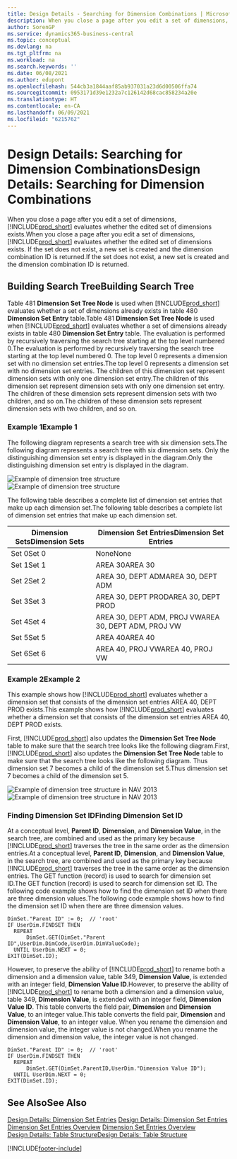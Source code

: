 ```yaml
---
title: Design Details - Searching for Dimension Combinations | Microsoft Docs
description: When you close a page after you edit a set of dimensions, Business Central evaluates whether the edited set of dimensions exists. If the set does not exist, a new set is created and the dimension combination ID is returned.
author: SorenGP
ms.service: dynamics365-business-central
ms.topic: conceptual
ms.devlang: na
ms.tgt_pltfrm: na
ms.workload: na
ms.search.keywords: ''
ms.date: 06/08/2021
ms.author: edupont
ms.openlocfilehash: 544cb3a1844aaf85ab937031a23d6d00506ffa74
ms.sourcegitcommit: 0953171d39e1232a7c126142d68cac858234a20e
ms.translationtype: HT
ms.contentlocale: en-CA
ms.lasthandoff: 06/09/2021
ms.locfileid: "6215762"
---
```

# <a name="design-details-searching-for-dimension-combinations"></a><span data-ttu-id="8453a-104">Design Details: Searching for Dimension Combinations</span><span class="sxs-lookup"><span data-stu-id="8453a-104">Design Details: Searching for Dimension Combinations</span></span>
<span data-ttu-id="8453a-105">When you close a page after you edit a set of dimensions, [!INCLUDE[prod_short](includes/prod_short.md)] evaluates whether the edited set of dimensions exists.</span><span class="sxs-lookup"><span data-stu-id="8453a-105">When you close a page after you edit a set of dimensions, [!INCLUDE[prod_short](includes/prod_short.md)] evaluates whether the edited set of dimensions exists.</span></span> <span data-ttu-id="8453a-106">If the set does not exist, a new set is created and the dimension combination ID is returned.</span><span class="sxs-lookup"><span data-stu-id="8453a-106">If the set does not exist, a new set is created and the dimension combination ID is returned.</span></span>  

## <a name="building-search-tree"></a><span data-ttu-id="8453a-107">Building Search Tree</span><span class="sxs-lookup"><span data-stu-id="8453a-107">Building Search Tree</span></span>  
 <span data-ttu-id="8453a-108">Table 481 **Dimension Set Tree Node** is used when [!INCLUDE[prod_short](includes/prod_short.md)] evaluates whether a set of dimensions already exists in table 480 **Dimension Set Entry** table.</span><span class="sxs-lookup"><span data-stu-id="8453a-108">Table 481 **Dimension Set Tree Node** is used when [!INCLUDE[prod_short](includes/prod_short.md)] evaluates whether a set of dimensions already exists in table 480 **Dimension Set Entry** table.</span></span> <span data-ttu-id="8453a-109">The evaluation is performed by recursively traversing the search tree starting at the top level numbered 0.</span><span class="sxs-lookup"><span data-stu-id="8453a-109">The evaluation is performed by recursively traversing the search tree starting at the top level numbered 0.</span></span> <span data-ttu-id="8453a-110">The top level 0 represents a dimension set with no dimension set entries.</span><span class="sxs-lookup"><span data-stu-id="8453a-110">The top level 0 represents a dimension set with no dimension set entries.</span></span> <span data-ttu-id="8453a-111">The children of this dimension set represent dimension sets with only one dimension set entry.</span><span class="sxs-lookup"><span data-stu-id="8453a-111">The children of this dimension set represent dimension sets with only one dimension set entry.</span></span> <span data-ttu-id="8453a-112">The children of these dimension sets represent dimension sets with two children, and so on.</span><span class="sxs-lookup"><span data-stu-id="8453a-112">The children of these dimension sets represent dimension sets with two children, and so on.</span></span>  

### <a name="example-1"></a><span data-ttu-id="8453a-113">Example 1</span><span class="sxs-lookup"><span data-stu-id="8453a-113">Example 1</span></span>  
 <span data-ttu-id="8453a-114">The following diagram represents a search tree with six dimension sets.</span><span class="sxs-lookup"><span data-stu-id="8453a-114">The following diagram represents a search tree with six dimension sets.</span></span> <span data-ttu-id="8453a-115">Only the distinguishing dimension set entry is displayed in the diagram.</span><span class="sxs-lookup"><span data-stu-id="8453a-115">Only the distinguishing dimension set entry is displayed in the diagram.</span></span>  

 <span data-ttu-id="8453a-116">![Example of dimension tree structure](media/nav2013_dimension_tree.png "Example of dimension tree structure")</span><span class="sxs-lookup"><span data-stu-id="8453a-116">![Example of dimension tree structure](media/nav2013_dimension_tree.png "Example of dimension tree structure")</span></span>  

 <span data-ttu-id="8453a-117">The following table describes a complete list of dimension set entries that make up each dimension set.</span><span class="sxs-lookup"><span data-stu-id="8453a-117">The following table describes a complete list of dimension set entries that make up each dimension set.</span></span>  

|<span data-ttu-id="8453a-118">Dimension Sets</span><span class="sxs-lookup"><span data-stu-id="8453a-118">Dimension Sets</span></span>|<span data-ttu-id="8453a-119">Dimension Set Entries</span><span class="sxs-lookup"><span data-stu-id="8453a-119">Dimension Set Entries</span></span>|  
|--------------------|---------------------------|  
|<span data-ttu-id="8453a-120">Set 0</span><span class="sxs-lookup"><span data-stu-id="8453a-120">Set 0</span></span>|<span data-ttu-id="8453a-121">None</span><span class="sxs-lookup"><span data-stu-id="8453a-121">None</span></span>|  
|<span data-ttu-id="8453a-122">Set 1</span><span class="sxs-lookup"><span data-stu-id="8453a-122">Set 1</span></span>|<span data-ttu-id="8453a-123">AREA 30</span><span class="sxs-lookup"><span data-stu-id="8453a-123">AREA 30</span></span>|  
|<span data-ttu-id="8453a-124">Set 2</span><span class="sxs-lookup"><span data-stu-id="8453a-124">Set 2</span></span>|<span data-ttu-id="8453a-125">AREA 30, DEPT ADM</span><span class="sxs-lookup"><span data-stu-id="8453a-125">AREA 30, DEPT ADM</span></span>|  
|<span data-ttu-id="8453a-126">Set 3</span><span class="sxs-lookup"><span data-stu-id="8453a-126">Set 3</span></span>|<span data-ttu-id="8453a-127">AREA 30, DEPT PROD</span><span class="sxs-lookup"><span data-stu-id="8453a-127">AREA 30, DEPT PROD</span></span>|  
|<span data-ttu-id="8453a-128">Set 4</span><span class="sxs-lookup"><span data-stu-id="8453a-128">Set 4</span></span>|<span data-ttu-id="8453a-129">AREA 30, DEPT ADM, PROJ VW</span><span class="sxs-lookup"><span data-stu-id="8453a-129">AREA 30, DEPT ADM, PROJ VW</span></span>|  
|<span data-ttu-id="8453a-130">Set 5</span><span class="sxs-lookup"><span data-stu-id="8453a-130">Set 5</span></span>|<span data-ttu-id="8453a-131">AREA 40</span><span class="sxs-lookup"><span data-stu-id="8453a-131">AREA 40</span></span>|  
|<span data-ttu-id="8453a-132">Set 6</span><span class="sxs-lookup"><span data-stu-id="8453a-132">Set 6</span></span>|<span data-ttu-id="8453a-133">AREA 40, PROJ VW</span><span class="sxs-lookup"><span data-stu-id="8453a-133">AREA 40, PROJ VW</span></span>|  

### <a name="example-2"></a><span data-ttu-id="8453a-134">Example 2</span><span class="sxs-lookup"><span data-stu-id="8453a-134">Example 2</span></span>  
 <span data-ttu-id="8453a-135">This example shows how [!INCLUDE[prod_short](includes/prod_short.md)] evaluates whether a dimension set that consists of the dimension set entries AREA 40, DEPT PROD exists.</span><span class="sxs-lookup"><span data-stu-id="8453a-135">This example shows how [!INCLUDE[prod_short](includes/prod_short.md)] evaluates whether a dimension set that consists of the dimension set entries AREA 40, DEPT PROD exists.</span></span>  

 <span data-ttu-id="8453a-136">First, [!INCLUDE[prod_short](includes/prod_short.md)] also updates the **Dimension Set Tree Node** table to make sure that the search tree looks like the following diagram.</span><span class="sxs-lookup"><span data-stu-id="8453a-136">First, [!INCLUDE[prod_short](includes/prod_short.md)] also updates the **Dimension Set Tree Node** table to make sure that the search tree looks like the following diagram.</span></span> <span data-ttu-id="8453a-137">Thus dimension set 7 becomes a child of the dimension set 5.</span><span class="sxs-lookup"><span data-stu-id="8453a-137">Thus dimension set 7 becomes a child of the dimension set 5.</span></span>  

 <span data-ttu-id="8453a-138">![Example of dimension tree structure in NAV 2013](media/nav2013_dimension_tree_example2.png "Example of dimension tree structure in NAV 2013")</span><span class="sxs-lookup"><span data-stu-id="8453a-138">![Example of dimension tree structure in NAV 2013](media/nav2013_dimension_tree_example2.png "Example of dimension tree structure in NAV 2013")</span></span>  

### <a name="finding-dimension-set-id"></a><span data-ttu-id="8453a-139">Finding Dimension Set ID</span><span class="sxs-lookup"><span data-stu-id="8453a-139">Finding Dimension Set ID</span></span>  
 <span data-ttu-id="8453a-140">At a conceptual level, **Parent ID**, **Dimension**, and **Dimension Value**, in the search tree, are combined and used as the primary key because [!INCLUDE[prod_short](includes/prod_short.md)] traverses the tree in the same order as the dimension entries.</span><span class="sxs-lookup"><span data-stu-id="8453a-140">At a conceptual level, **Parent ID**, **Dimension**, and **Dimension Value**, in the search tree, are combined and used as the primary key because [!INCLUDE[prod_short](includes/prod_short.md)] traverses the tree in the same order as the dimension entries.</span></span> <span data-ttu-id="8453a-141">The GET function (record) is used to search for dimension set ID.</span><span class="sxs-lookup"><span data-stu-id="8453a-141">The GET function (record) is used to search for dimension set ID.</span></span> <span data-ttu-id="8453a-142">The following code example shows how to find the dimension set ID when there are three dimension values.</span><span class="sxs-lookup"><span data-stu-id="8453a-142">The following code example shows how to find the dimension set ID when there are three dimension values.</span></span>  

```  
DimSet."Parent ID" := 0;  // 'root'  
IF UserDim.FINDSET THEN  
  REPEAT  
      DimSet.GET(DimSet."Parent ID",UserDim.DimCode,UserDim.DimValueCode);  
  UNTIL UserDim.NEXT = 0;  
EXIT(DimSet.ID);  

```  

<span data-ttu-id="8453a-143">However, to preserve the ability of [!INCLUDE[prod_short](includes/prod_short.md)] to rename both a dimension and a dimension value, table 349, **Dimension Value**, is extended with an integer field, **Dimension Value ID**.</span><span class="sxs-lookup"><span data-stu-id="8453a-143">However, to preserve the ability of [!INCLUDE[prod_short](includes/prod_short.md)] to rename both a dimension and a dimension value, table 349, **Dimension Value**, is extended with an integer field, **Dimension Value ID**.</span></span> <span data-ttu-id="8453a-144">This table converts the field pair, **Dimension** and **Dimension Value**, to an integer value.</span><span class="sxs-lookup"><span data-stu-id="8453a-144">This table converts the field pair, **Dimension** and **Dimension Value**, to an integer value.</span></span> <span data-ttu-id="8453a-145">When you rename the dimension and dimension value, the integer value is not changed.</span><span class="sxs-lookup"><span data-stu-id="8453a-145">When you rename the dimension and dimension value, the integer value is not changed.</span></span>  

```  
DimSet."Parent ID" := 0;  // 'root'  
IF UserDim.FINDSET THEN  
  REPEAT  
      DimSet.GET(DimSet.ParentID,UserDim."Dimension Value ID");  
  UNTIL UserDim.NEXT = 0;  
EXIT(DimSet.ID);  

```  

## <a name="see-also"></a><span data-ttu-id="8453a-146">See Also</span><span class="sxs-lookup"><span data-stu-id="8453a-146">See Also</span></span>
    
 <span data-ttu-id="8453a-147">[Design Details: Dimension Set Entries](design-details-dimension-set-entries.md) </span><span class="sxs-lookup"><span data-stu-id="8453a-147">[Design Details: Dimension Set Entries](design-details-dimension-set-entries.md) </span></span>  
 <span data-ttu-id="8453a-148">[Dimension Set Entries Overview](design-details-dimension-set-entries-overview.md) </span><span class="sxs-lookup"><span data-stu-id="8453a-148">[Dimension Set Entries Overview](design-details-dimension-set-entries-overview.md) </span></span>  
 [<span data-ttu-id="8453a-149">Design Details: Table Structure</span><span class="sxs-lookup"><span data-stu-id="8453a-149">Design Details: Table Structure</span></span>](design-details-table-structure.md)   
 


[!INCLUDE[footer-include](includes/footer-banner.md)]
